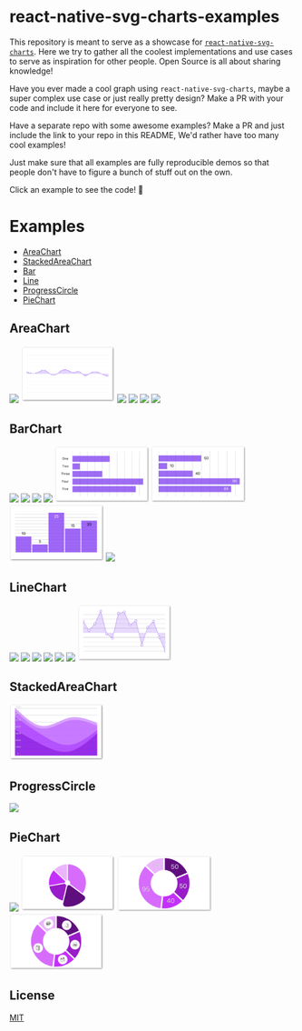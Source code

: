 # react-native-svg-charts-examples

This repository is meant to serve as a showcase for [`react-native-svg-charts`](https://github.com/JesperLekland/react-native-svg-charts).
Here we try to gather all the coolest implementations and use cases to serve as inspiration for other people. Open Source is all about sharing knowledge!

Have you ever made a cool graph using `react-native-svg-charts`, maybe a super complex use case or just really pretty design?
Make a PR with your code and include it here for everyone to see.

Have a separate repo with some awesome examples? Make a PR and just include the link to your repo in this README, We'd rather have too many cool examples!

Just make sure that all examples are fully reproducible demos so that people don't have to figure a bunch of stuff out on the own.

Click an example to see the code! 💪

# Examples

* [AreaChart](#areachart)
* [StackedAreaChart](#stackedareachart)
* [Bar](#bar)
* [Line](#linechart)
* [ProgressCircle](#progresscircle)
* [PieChart](#piechart)

## AreaChart
[<img src="./screenshots/area-chart.png" width=33% />](./storybook/stories/area-chart/with-line.js)
[<img src="./screenshots/grid-min-max.png" width=33% />](./storybook/stories/grid-min-max.js)
[<img src="./screenshots/gradient.png" width=33% />](./storybook/stories/area-chart/with-gradient.js)
[<img src="./screenshots/partial-chart-area.png" width=33% />](./storybook/stories/partial-chart/area-chart.js)
[<img src="./screenshots/layered-charts.png" width=33% />](./storybook/stories/layered-charts.js)
[<img src="./screenshots/scale-time.png" width=33% />](./storybook/stories/x-axis/scale-time.js)

## BarChart

[<img src="./screenshots/bar-chart-grouped.png" width=33% />](./storybook/stories/bar-chart/with-multiple-data-sets.js)
[<img src="./screenshots/bar-chart-gradient.png" width=33% />](./storybook/stories/bar-chart/with-gradient.js)
[<img src="./screenshots/bar-chart-with-different-bars.png" width=33% />](./storybook/stories/bar-chart/with-different-bars.js)
[<img src="./screenshots/bar-chart-horizontal.png" width=33% />](./storybook/stories/bar-chart/horizontal.js)
[<img src="./screenshots/bar-chart-horizontal-with-axis.png" width=33% />](./storybook/stories/bar-chart/horizontal-with-axis.js)
[<img src="./screenshots/bar-chart-horizontal-with-labels.png" width=33% />](./storybook/stories/bar-chart/horizontal-with-labels.js)
[<img src="./screenshots/bar-chart-vertical-with-labels.png" width=33% />](./storybook/stories/bar-chart/vertical-with-labels.js)
[<img src="./screenshots/scale-band.png" width=33% />](./storybook/stories/x-axis/scale-band.js)

## LineChart

[<img src="./screenshots/line-chart.png" width=33% />](./storybook/stories/line-chart/with-shadow.js)
[<img src="./screenshots/gradient-line.png" width=33% />](./storybook/stories/line-chart/with-gradient.js)
[<img src="./screenshots/partial-chart-line.png" width=33% />](./storybook/stories/partial-chart/line-chart.js)
[<img src="./screenshots/custom-grid.png" width=33% />](./storybook/stories/custom-grid.js)
[<img src="./screenshots/extras.png" width=33% />](./storybook/stories/extras.js)
[<img src="./screenshots/both-axes.png" width=33% />](./storybook/stories/both-axes.js)
[<img src="./screenshots/decorators.png" width=33% />](./storybook/stories/decorator.js)

## StackedAreaChart

[<img src="./screenshots/area-stack-with-y-axis.png" width=33% />](./storybook/stories/area-stack/with-y-axis.js)

## ProgressCircle

[<img src="./screenshots/progress-gauge.png" width=33% />](./storybook/stories/progress-gauge/index.js)

## PieChart

[<img src="./screenshots/pie-chart-with-labels.png" width=33% />](./storybook/stories/pie-chart/with-labels.js)
[<img src="./screenshots/pie-with-different-arcs.png" width=33% />](./storybook/stories/pie-chart/with-different-arcs.js)
[<img src="./screenshots/pie-with-centered-labels.png" width=33% />](./storybook/stories/pie-chart/with-centered-labels.js)
[<img src="./screenshots/pie-with-image-labels.png" width=33% />](./storybook/stories/pie-chart/with-image-labels.js)



## License
[MIT](./LICENSE)
